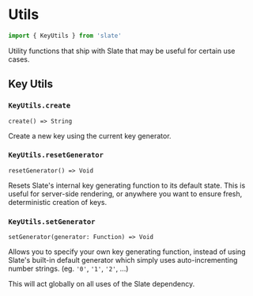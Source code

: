 # Utils

```javascript
import { KeyUtils } from 'slate'
```

Utility functions that ship with Slate that may be useful for certain use cases.

## Key Utils

### `KeyUtils.create`

`create() => String`

Create a new key using the current key generator.

### `KeyUtils.resetGenerator`

`resetGenerator() => Void`

Resets Slate's internal key generating function to its default state. This is useful for server-side rendering, or anywhere you want to ensure fresh, deterministic creation of keys.

### `KeyUtils.setGenerator`

`setGenerator(generator: Function) => Void`

Allows you to specify your own key generating function, instead of using Slate's built-in default generator which simply uses auto-incrementing number strings. \(eg. `'0'`, `'1'`, `'2'`, ...\)

This will act globally on all uses of the Slate dependency.

